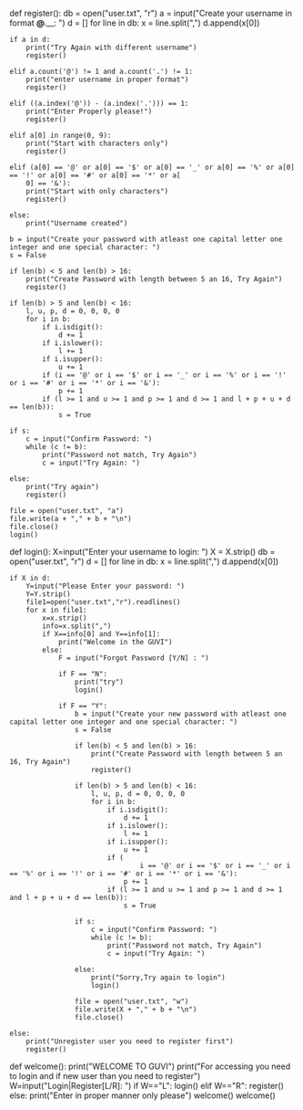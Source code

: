 def register():
    db = open("user.txt", "r")
    a = input("Create your username in format __@__.__: ")
    d = []
    for line in db:
        x = line.split(",")
        d.append(x[0])

    if a in d:
        print("Try Again with different username")
        register()

    elif a.count('@') != 1 and a.count('.') != 1:
        print("enter username in proper format")
        register()

    elif ((a.index('@')) - (a.index('.'))) == 1:
        print("Enter Properly please!")
        register()

    elif a[0] in range(0, 9):
        print("Start with characters only")
        register()

    elif (a[0] == '@' or a[0] == '$' or a[0] == '_' or a[0] == '%' or a[0] == '!' or a[0] == '#' or a[0] == '*' or a[
        0] == '&'):
        print("Start with only characters")
        register()

    else:
        print("Username created")

    b = input("Create your password with atleast one capital letter one integer and one special character: ")
    s = False

    if len(b) < 5 and len(b) > 16:
        print("Create Password with length between 5 an 16, Try Again")
        register()

    if len(b) > 5 and len(b) < 16:
        l, u, p, d = 0, 0, 0, 0
        for i in b:
            if i.isdigit():
                d += 1
            if i.islower():
                l += 1
            if i.isupper():
                u += 1
            if (i == '@' or i == '$' or i == '_' or i == '%' or i == '!' or i == '#' or i == '*' or i == '&'):
                p += 1
            if (l >= 1 and u >= 1 and p >= 1 and d >= 1 and l + p + u + d == len(b)):
                s = True

    if s:
        c = input("Confirm Password: ")
        while (c != b):
            print("Password not match, Try Again")
            c = input("Try Again: ")

    else:
        print("Try again")
        register()

    file = open("user.txt", "a")
    file.write(a + "," + b + "\n")
    file.close()
    login()

def login():
    X=input("Enter your username to login: ")
    X = X.strip()
    db = open("user.txt", "r")
    d = []
    for line in db:
        x = line.split(",")
        d.append(x[0])

    if X in d:
        Y=input("Please Enter your password: ")
        Y=Y.strip()
        file1=open("user.txt","r").readlines()
        for x in file1:
            x=x.strip()
            info=x.split(",")
            if X==info[0] and Y==info[1]:
                print("Welcome in the GUVI")
            else:
                F = input("Forgot Password [Y/N] : ")

                if F == "N":
                    print("try")
                    login()

                if F == "Y":
                    b = input("Create your new password with atleast one capital letter one integer and one special character: ")
                    s = False

                    if len(b) < 5 and len(b) > 16:
                        print("Create Password with length between 5 an 16, Try Again")
                        register()

                    if len(b) > 5 and len(b) < 16:
                        l, u, p, d = 0, 0, 0, 0
                        for i in b:
                            if i.isdigit():
                                d += 1
                            if i.islower():
                                l += 1
                            if i.isupper():
                                u += 1
                            if (
                                    i == '@' or i == '$' or i == '_' or i == '%' or i == '!' or i == '#' or i == '*' or i == '&'):
                                p += 1
                            if (l >= 1 and u >= 1 and p >= 1 and d >= 1 and l + p + u + d == len(b)):
                                s = True

                    if s:
                        c = input("Confirm Password: ")
                        while (c != b):
                            print("Password not match, Try Again")
                            c = input("Try Again: ")

                    else:
                        print("Sorry,Try again to login")
                        login()

                    file = open("user.txt", "w")
                    file.write(X + "," + b + "\n")
                    file.close()

    else:
        print("Unregister user you need to register first")
        register()

def welcome():
    print("WELCOME TO GUVI")
    print("For accessing you need to login and if new user than you need to register")
    W=input("Login|Register[L/R]: ")
    if W=="L":
        login()
    elif W=="R":
        register()
    else:
        print("Enter in proper manner only please")
        welcome()
welcome()
